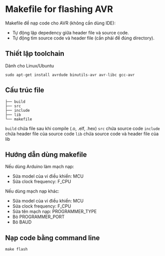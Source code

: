 # Makefile for flashing AVR
Makefile để nạp code cho AVR (không cần dùng IDE):
- Tự động lập depedency giữa header file và source code.
- Tự động tìm source code và header file (cần phải để đúng directory).
## Thiết lập toolchain
Dành cho Linux/Ubuntu
```
sudo apt-get install avrdude binutils-avr avr-libc gcc-avr
```
## Cấu trúc file
```
├── build
├── src
├── include
├── lib
└── makefile
```
`build` chứa file sau khi compile (.o, .elf, .hex)
`src` chứa source code
`include` chứa header file của source code
`lib` chứa source code và header file của lib
## Hướng dẫn dùng makefile
Nếu dùng Arduino làm mạch nạp:
- Sửa model của vi điều khiển: MCU
- Sửa clock frequency: F_CPU

Nếu dùng mạch nạp khác:
- Sửa model của vi điều khiển: MCU
- Sửa clock frequency: F_CPU
- Sửa tên mạch nạp: PROGRAMMER_TYPE
- Bỏ PROGRAMMER_PORT
- Bỏ BAUD
## Nạp code bằng command line
```
make flash
```
